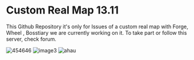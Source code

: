# Custom Real Map 13.11

This Github Repository it's only for Issues of a custom real map with Forge, Wheel , Bosstiary we are currently working on it.
To take part or follow this server, check forum.


![454646](https://user-images.githubusercontent.com/89811188/235253850-1415d237-6d99-4287-bcc2-c1ac046e56d7.png)
![image3](https://user-images.githubusercontent.com/89811188/235253856-7bb24e65-e20c-41b5-909c-9129c4b4f8e4.png)
![ahau](https://user-images.githubusercontent.com/89811188/235253866-e264c008-c02f-4f87-bc42-8553dbd00c5c.png)

